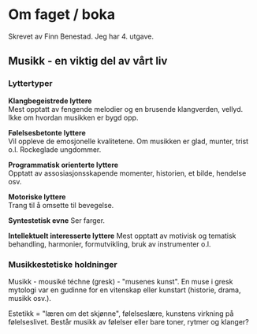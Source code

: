 # Om faget / boka

Skrevet av Finn Benestad. Jeg har 4. utgave.

## Musikk - en viktig del av vårt liv

### Lyttertyper

**Klangbegeistrede lyttere**  
Mest opptatt av fengende melodier og en brusende klangverden, vellyd. Ikke om 
hvordan musikken er bygd opp.

**Følelsesbetonte lyttere**  
Vil oppleve de emosjonelle kvalitetene. Om musikken er glad, munter, trist o.l.
Rockeglade ungdommer.

**Programmatisk orienterte lyttere**  
Opptatt av assosiasjonsskapende momenter, historien, et bilde, hendelse osv.

**Motoriske lyttere**  
Trang til å omsette til bevegelse.

**Syntestetisk evne**
Ser farger.

**Intellektuelt interesserte lyttere**
Mest opptatt av motivisk og tematisk behandling, harmonier, formutvikling, bruk
av instrumenter o.l.

### Musikkestetiske holdninger

Musikk - mousiké téchne (gresk) - "musenes kunst". En muse i gresk mytologi var en gudinne for en vitenskap eller kunstart (historie, drama, musikk osv.).  

Estetikk = "læren om det skjønne", følelseslære, kunstens virkning på følelseslivet. Består musikk av følelser eller bare toner, rytmer og klanger?